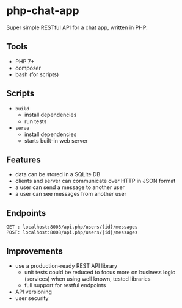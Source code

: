 # php-chat-app
Super simple RESTful API for a chat app, written in PHP.

## Tools
- PHP 7+
- composer
- bash (for scripts)

## Scripts
- `build`
    - install dependencies
    - run tests
- `serve`
    - install dependencies
    - starts built-in web server

## Features 
- data can be stored in a SQLite DB
- clients and server can communicate over HTTP in JSON format
- a user can send a message to another user
- a user can see messages from another user

## Endpoints
```
GET : localhost:8008/api.php/users/{id}/messages
POST: localhost:8008/api.php/users/{id}/messages
```

## Improvements
- use a production-ready REST API library
    - unit tests could be reduced to focus more on business logic (services)
    when using well known, tested libraries
    - full support for restful endpoints
- API versioning
- user security
